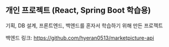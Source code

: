 ## 개인 프로젝트 (React, Spring Boot 학습용)

기획, DB 설계, 프론트엔드, 백엔드를 혼자서 학습하기 위해 만든 프로젝트

백엔드 링크: https://github.com/hyeran0513/marketpicture-api
